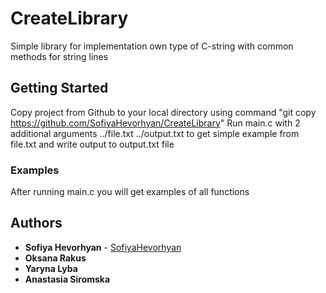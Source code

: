 # CreateLibrary

Simple library for implementation own type of C-string with common methods for string lines

## Getting Started

Copy project from Github to your local directory using command "git copy https://github.com/SofiyaHevorhyan/CreateLibrary"
Run main.c with 2 additional arguments ../file.txt ../output.txt to get simple example from file.txt and write output to output.txt file

### Examples

After running main.c you will get examples of all functions

## Authors

* **Sofiya Hevorhyan** - [SofiyaHevorhyan](https://github.com/SofiyaHevorhyan)
* **Oksana Rakus**
* **Yaryna Lyba**
* **Anastasia Siromska**
